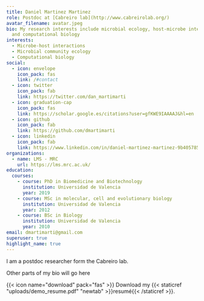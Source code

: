```yaml
---
title: Daniel Martinez Martinez
role: Postdoc at [Cabreiro lab](http://www.cabreirolab.org/)
avatar_filename: avatar.jpeg
bio: My research interests include microbial ecology, host-microbe interactions
  and computational biology
interests:
  - Microbe-host interactions
  - Microbial community ecology
  - Computational biology
social:
  - icon: envelope
    icon_pack: fas
    link: /#contact
  - icon: twitter
    icon_pack: fab
    link: https://twitter.com/dan_martimarti
  - icon: graduation-cap
    icon_pack: fas
    link: https://scholar.google.es/citations?user=gfKWE9IAAAAJ&hl=en
  - icon: github
    icon_pack: fab
    link: https://github.com/dmartimarti
  - icon: linkedin
    icon_pack: fab
    link: https://www.linkedin.com/in/daniel-martinez-martinez-9b405785/
organizations:
  - name: LMS - MRC
    url: https://lms.mrc.ac.uk/
education:
  courses:
    - course: PhD in Biomedicine and Biotechnology
      institution: Universidad de Valencia
      year: 2019
    - course: MSc in molecular, cell and evolutionary biology
      institution: Universidad de Valencia
      year: 2012
    - course: BSc in Biology
      institution: Universidad de Valencia
      year: 2010
email: dmartimarti@gmail.com
superuser: true
highlight_name: true
---
```

I am a postdoc researcher form the Cabreiro lab. 

Other parts of my bio will go here

{{< icon name="download" pack="fas" >}} Download my {{< staticref "uploads/demo_resume.pdf" "newtab" >}}resumé{{< /staticref >}}.